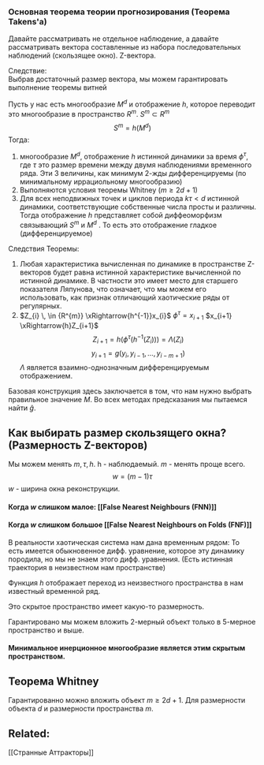 ### Основная теорема теории прогнозирования (Теорема Takens'a)

Давайте рассматривать не отдельное наблюдение, а давайте рассматривать вектора составленные из набора последовательных наблюдений (скользящее окно). Z-вектора.

Следствие:  
Выбрав достаточный размер вектора, мы можем гарантировать выполнение теоремы витней

Пусть у нас есть многообразие $M^{d}$ 
и отображение $h$, которое переводит это многообразие в пространство $R^{m}$. $S^{m} \subset R^{m}$
$$
S^{m}=h(M^{d})
$$
Тогда: 
1) многообразие $M^{d}$, отображение $h$ истинной динамики за время $\phi^{\tau}$, где $\tau$ это размер времени между двумя наблюдениями временного ряда. Эти 3 величины, как минимум 2-жды дифференцируемы (по минимальному иррациольному многообразию)
2) Выполняются условия теоремы Whitney ($m\geq 2d+1$)
3) Для всех неподвижных точек и циклов периода $k\tau<d$  истинной динамики, соответствующие собственные числа просты и различны. Тогда отображение $h$ представляет собой диффеоморфизм связывающий $S^{m}$ и $M^{d}$ . То есть это отображение гладкое (дифференцируемое)

Следствия Теоремы: 
1) Любая характеристика вычисленная по динамике в пространстве Z-векторов будет равна истинной характеристике вычисленной по истинной динамике. В частности это имеет место для старшего показателя Ляпунова, что означает, что мы можем его использовать, как признак отличающий хаотические ряды от регулярных.
2)  $Z_{i} \, \in {R^{m}} \xRightarrow{h^{-1}}x_{i}$ 
	$\phi^{\tau} = x_{i+1}$
	$x_{i+1} \xRightarrow{h}Z_{i+1}$
$$
Z_{i+1} = h(\phi^{\tau}\left( h^{-1}(Z_{i}) \right) ) = \Lambda (Z_{i})
$$
$$
y_{i+1} = g(y_{i}, y_{i-1}, \dots, y_{i-m+1})
$$
$\Lambda$  является взаимно-однозначным дифференцируемым отображением.

Базовая конструкция здесь заключается в том, что нам нужно выбрать правильное значение $M$. Во всех методах предсказания мы пытаемся найти $\hat{g}$.

## Как выбирать размер скользящего окна? (Размерность Z-векторов)
Мы можем менять $m, \tau, h$. h - наблюдаемый. 
$m$ - менять проще всего. 
$$
w = (m-1)\tau
$$
$w$ - ширина окна реконструкции. 

#### Когда $w$ слишком малое: [[False Nearest Neighbours (FNN)]]

#### Когда $w$ слишком большое [[False Nearest Neighbours on Folds (FNF)]]


В реальности хаотическая система нам дана временным рядом: 
То есть имеется обыкновенное дифф. уравнение, которое эту динамику породила, но мы не знаем этого дифф. уравнения. (Есть истинная траектория в неизвестном нам пространстве)

Функция $h$ отображает переход из неизвестного пространства в нам известный временной ряд.

Это скрытое пространство имеет какую-то размерность.

Гарантировано мы можем вложить 2-мерный объект только в 5-мерное пространство и выше.
#### Минимальное инерционное многообразие является этим скрытым пространством.


## Теорема Whitney
Гарантированно можно вложить объект $m \geq 2d + 1$. Для размерности объекта $d$ и размерности пространства $m$.

## Related: 
[[Странные Аттракторы]]